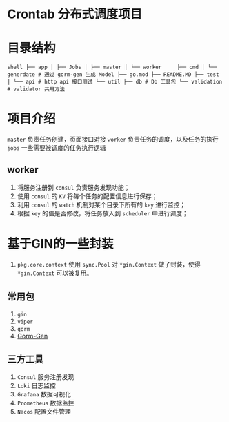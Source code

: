 # Crontab 分布式调度项目

# 目录结构

``shell
├── app
│ ├── Jobs
│ ├── master
│ └── worker    
├── cmd
│ └── generdate # 通过 gorm-gen 生成 Model
├── go.mod
├── README.MD
├── test
│ └── api # http api 接口测试
└── util
├── db # Db 工具包
└── validation # validator 共用方法
``

# 项目介绍

`master` 负责任务创建，页面接口对接
`worker` 负责任务的调度，以及任务的执行
`jobs` 一些需要被调度的任务执行逻辑

## worker

1. 将服务注册到 `consul` 负责服务发现功能；
2. 使用 `consul` 的 `KV` 将每个任务的配置信息进行保存；
3. 利用 `consul` 的 `watch` 机制对某个目录下所有的 `key` 进行监控；
4. 根据 `key` 的值是否修改，将任务放入到 `scheduler` 中进行调度；

# 基于GIN的一些封装

1. `pkg.core.context` 使用 `sync.Pool` 对 `*gin.Context` 做了封装，使得 `*gin.Context` 可以被复用。

## 常用包

1. `gin`
2. `viper`
3. `gorm`
5. [Gorm-Gen](https://github.com/go-gorm/gen/blob/master/README.ZH_CN.md)

## 三方工具

1. `Consul` 服务注册发现
2. `Loki` 日志监控
3. `Grafana` 数据可视化
4. `Prometheus` 数据监控
5. `Nacos` 配置文件管理

